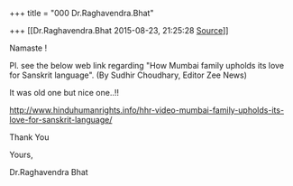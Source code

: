 +++
title = "000 Dr.Raghavendra.Bhat"

+++
[[Dr.Raghavendra.Bhat	2015-08-23, 21:25:28 [Source](https://groups.google.com/g/samskrita/c/x6j9ofmIu8w)]]



Namaste !

  

Pl. see the below web link regarding "How Mumbai family upholds its love for Sanskrit language". (By Sudhir Choudhary, Editor Zee News)

It was old one but nice one..!!

  

<http://www.hinduhumanrights.info/hhr-video-mumbai-family-upholds-its-love-for-sanskrit-language/>  

  

  

Thank You

  

Yours,

Dr.Raghavendra Bhat

  

